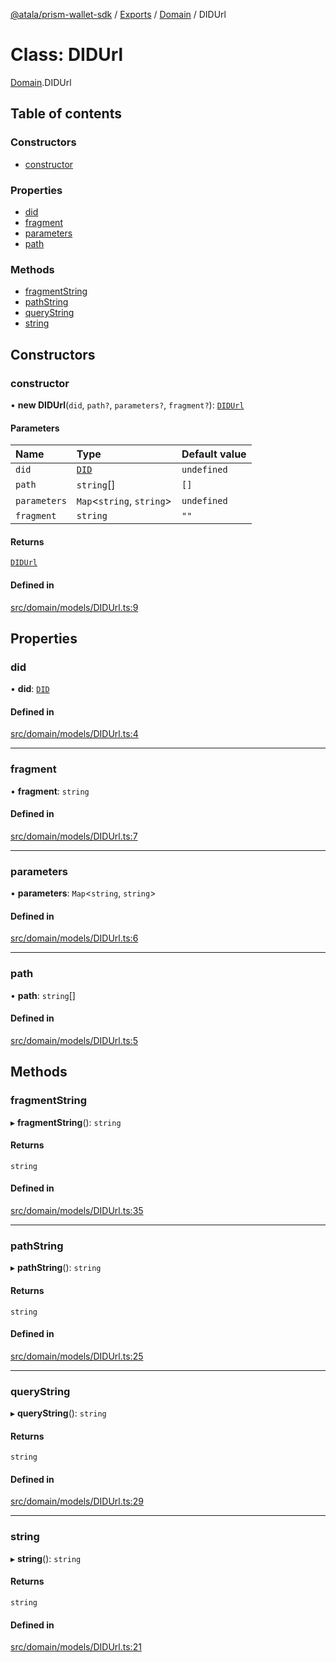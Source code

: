 [@atala/prism-wallet-sdk](../README.md) / [Exports](../modules.md) / [Domain](../modules/Domain.md) / DIDUrl

# Class: DIDUrl

[Domain](../modules/Domain.md).DIDUrl

## Table of contents

### Constructors

- [constructor](Domain.DIDUrl.md#constructor)

### Properties

- [did](Domain.DIDUrl.md#did)
- [fragment](Domain.DIDUrl.md#fragment)
- [parameters](Domain.DIDUrl.md#parameters)
- [path](Domain.DIDUrl.md#path)

### Methods

- [fragmentString](Domain.DIDUrl.md#fragmentstring)
- [pathString](Domain.DIDUrl.md#pathstring)
- [queryString](Domain.DIDUrl.md#querystring)
- [string](Domain.DIDUrl.md#string)

## Constructors

### constructor

• **new DIDUrl**(`did`, `path?`, `parameters?`, `fragment?`): [`DIDUrl`](Domain.DIDUrl.md)

#### Parameters

| Name | Type | Default value |
| :------ | :------ | :------ |
| `did` | [`DID`](Domain.DID.md) | `undefined` |
| `path` | `string`[] | `[]` |
| `parameters` | `Map`\<`string`, `string`\> | `undefined` |
| `fragment` | `string` | `""` |

#### Returns

[`DIDUrl`](Domain.DIDUrl.md)

#### Defined in

[src/domain/models/DIDUrl.ts:9](https://github.com/hyperledger/identus-edge-agent-sdk-ts/blob/bda7c5f2d075f5f1181d8e566d0db6b907796ca5/src/domain/models/DIDUrl.ts#L9)

## Properties

### did

• **did**: [`DID`](Domain.DID.md)

#### Defined in

[src/domain/models/DIDUrl.ts:4](https://github.com/hyperledger/identus-edge-agent-sdk-ts/blob/bda7c5f2d075f5f1181d8e566d0db6b907796ca5/src/domain/models/DIDUrl.ts#L4)

___

### fragment

• **fragment**: `string`

#### Defined in

[src/domain/models/DIDUrl.ts:7](https://github.com/hyperledger/identus-edge-agent-sdk-ts/blob/bda7c5f2d075f5f1181d8e566d0db6b907796ca5/src/domain/models/DIDUrl.ts#L7)

___

### parameters

• **parameters**: `Map`\<`string`, `string`\>

#### Defined in

[src/domain/models/DIDUrl.ts:6](https://github.com/hyperledger/identus-edge-agent-sdk-ts/blob/bda7c5f2d075f5f1181d8e566d0db6b907796ca5/src/domain/models/DIDUrl.ts#L6)

___

### path

• **path**: `string`[]

#### Defined in

[src/domain/models/DIDUrl.ts:5](https://github.com/hyperledger/identus-edge-agent-sdk-ts/blob/bda7c5f2d075f5f1181d8e566d0db6b907796ca5/src/domain/models/DIDUrl.ts#L5)

## Methods

### fragmentString

▸ **fragmentString**(): `string`

#### Returns

`string`

#### Defined in

[src/domain/models/DIDUrl.ts:35](https://github.com/hyperledger/identus-edge-agent-sdk-ts/blob/bda7c5f2d075f5f1181d8e566d0db6b907796ca5/src/domain/models/DIDUrl.ts#L35)

___

### pathString

▸ **pathString**(): `string`

#### Returns

`string`

#### Defined in

[src/domain/models/DIDUrl.ts:25](https://github.com/hyperledger/identus-edge-agent-sdk-ts/blob/bda7c5f2d075f5f1181d8e566d0db6b907796ca5/src/domain/models/DIDUrl.ts#L25)

___

### queryString

▸ **queryString**(): `string`

#### Returns

`string`

#### Defined in

[src/domain/models/DIDUrl.ts:29](https://github.com/hyperledger/identus-edge-agent-sdk-ts/blob/bda7c5f2d075f5f1181d8e566d0db6b907796ca5/src/domain/models/DIDUrl.ts#L29)

___

### string

▸ **string**(): `string`

#### Returns

`string`

#### Defined in

[src/domain/models/DIDUrl.ts:21](https://github.com/hyperledger/identus-edge-agent-sdk-ts/blob/bda7c5f2d075f5f1181d8e566d0db6b907796ca5/src/domain/models/DIDUrl.ts#L21)
